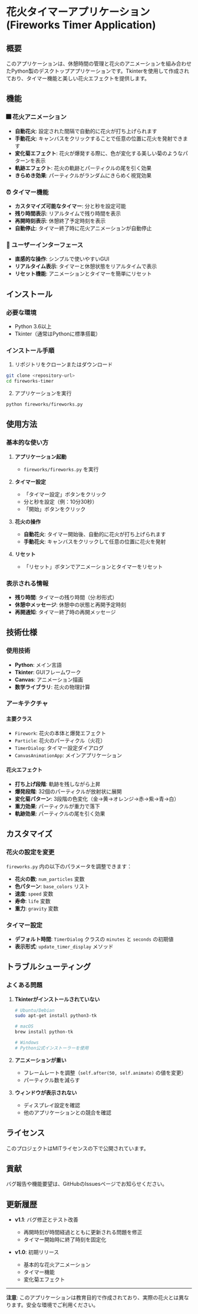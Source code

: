 # 花火タイマーアプリケーション (Fireworks Timer Application)

## 概要

このアプリケーションは、休憩時間の管理と花火のアニメーションを組み合わせたPython製のデスクトップアプリケーションです。Tkinterを使用して作成されており、タイマー機能と美しい花火エフェクトを提供します。

## 機能

### 🎆 花火アニメーション
- **自動花火**: 設定された間隔で自動的に花火が打ち上げられます
- **手動花火**: キャンバスをクリックすることで任意の位置に花火を発射できます
- **変化菊エフェクト**: 花火が爆発する際に、色が変化する美しい菊のようなパターンを表示
- **軌跡エフェクト**: 花火の軌跡とパーティクルの尾を引く効果
- **きらめき効果**: パーティクルがランダムにきらめく視覚効果

### ⏰ タイマー機能
- **カスタマイズ可能なタイマー**: 分と秒を設定可能
- **残り時間表示**: リアルタイムで残り時間を表示
- **再開時刻表示**: 休憩終了予定時刻を表示
- **自動停止**: タイマー終了時に花火アニメーションが自動停止

### 🎨 ユーザーインターフェース
- **直感的な操作**: シンプルで使いやすいGUI
- **リアルタイム表示**: タイマーと休憩状態をリアルタイムで表示
- **リセット機能**: アニメーションとタイマーを簡単にリセット

## インストール

### 必要な環境
- Python 3.6以上
- Tkinter（通常はPythonに標準搭載）

### インストール手順

1. リポジトリをクローンまたはダウンロード
```bash
git clone <repository-url>
cd fireworks-timer
```

2. アプリケーションを実行
```bash
python fireworks/fireworks.py
```

## 使用方法

### 基本的な使い方

1. **アプリケーション起動**
   - `fireworks/fireworks.py` を実行

2. **タイマー設定**
   - 「タイマー設定」ボタンをクリック
   - 分と秒を設定（例：10分30秒）
   - 「開始」ボタンをクリック

3. **花火の操作**
   - **自動花火**: タイマー開始後、自動的に花火が打ち上げられます
   - **手動花火**: キャンバスをクリックして任意の位置に花火を発射

4. **リセット**
   - 「リセット」ボタンでアニメーションとタイマーをリセット

### 表示される情報

- **残り時間**: タイマーの残り時間（分:秒形式）
- **休憩中メッセージ**: 休憩中の状態と再開予定時刻
- **再開通知**: タイマー終了時の再開メッセージ

## 技術仕様

### 使用技術
- **Python**: メイン言語
- **Tkinter**: GUIフレームワーク
- **Canvas**: アニメーション描画
- **数学ライブラリ**: 花火の物理計算

### アーキテクチャ

#### 主要クラス
- `Firework`: 花火の本体と爆発エフェクト
- `Particle`: 花火のパーティクル（火花）
- `TimerDialog`: タイマー設定ダイアログ
- `CanvasAnimationApp`: メインアプリケーション

#### 花火エフェクト
- **打ち上げ段階**: 軌跡を残しながら上昇
- **爆発段階**: 32個のパーティクルが放射状に展開
- **変化菊パターン**: 3段階の色変化（金→黄→オレンジ→赤→紫→青→白）
- **重力効果**: パーティクルが重力で落下
- **軌跡効果**: パーティクルの尾を引く効果

## カスタマイズ

### 花火の設定を変更
`fireworks.py` 内の以下のパラメータを調整できます：

- **花火の数**: `num_particles` 変数
- **色パターン**: `base_colors` リスト
- **速度**: `speed` 変数
- **寿命**: `life` 変数
- **重力**: `gravity` 変数

### タイマー設定
- **デフォルト時間**: `TimerDialog` クラスの `minutes` と `seconds` の初期値
- **表示形式**: `update_timer_display` メソッド

## トラブルシューティング

### よくある問題

1. **Tkinterがインストールされていない**
   ```bash
   # Ubuntu/Debian
   sudo apt-get install python3-tk
   
   # macOS
   brew install python-tk
   
   # Windows
   # Python公式インストーラーを使用
   ```

2. **アニメーションが重い**
   - フレームレートを調整（`self.after(50, self.animate)` の値を変更）
   - パーティクル数を減らす

3. **ウィンドウが表示されない**
   - ディスプレイ設定を確認
   - 他のアプリケーションとの競合を確認

## ライセンス

このプロジェクトはMITライセンスの下で公開されています。

## 貢献

バグ報告や機能要望は、GitHubのIssuesページでお知らせください。

## 更新履歴

- **v1.1**: バグ修正とテスト改善
  - 再開時刻が時間経過とともに更新される問題を修正
  - タイマー開始時に終了時刻を固定化

- **v1.0**: 初期リリース
  - 基本的な花火アニメーション
  - タイマー機能
  - 変化菊エフェクト

---

**注意**: このアプリケーションは教育目的で作成されており、実際の花火とは異なります。安全な環境でご利用ください。 
